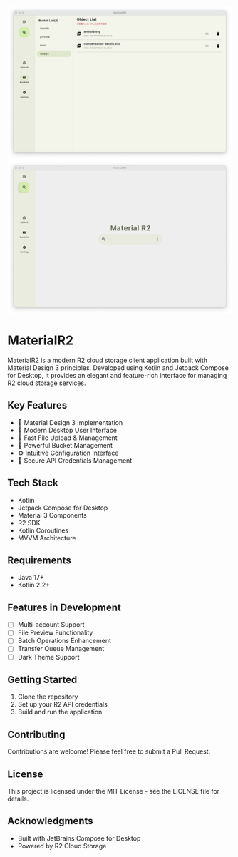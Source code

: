 ![App Screenshot 1](doc/screenshot_2.png)
![App Screenshot 2](doc/screenshot_1.png)

# MaterialR2

MaterialR2 is a modern R2 cloud storage client application built with Material Design 3 principles. Developed using
Kotlin and Jetpack Compose for Desktop, it provides an elegant and feature-rich interface for managing R2 cloud storage
services.

## Key Features

- 🎨 Material Design 3 Implementation
- 📱 Modern Desktop User Interface
- 🚀 Fast File Upload & Management
- 📂 Powerful Bucket Management
- ⚙️ Intuitive Configuration Interface
- 🔐 Secure API Credentials Management

## Tech Stack

- Kotlin
- Jetpack Compose for Desktop
- Material 3 Components
- R2 SDK
- Kotlin Coroutines
- MVVM Architecture

## Requirements

- Java 17+
- Kotlin 2.2+

## Features in Development

- [ ] Multi-account Support
- [ ] File Preview Functionality
- [ ] Batch Operations Enhancement
- [ ] Transfer Queue Management
- [ ] Dark Theme Support

## Getting Started

1. Clone the repository
2. Set up your R2 API credentials
3. Build and run the application

## Contributing

Contributions are welcome! Please feel free to submit a Pull Request.

## License

This project is licensed under the MIT License - see the LICENSE file for details.

## Acknowledgments

- Built with JetBrains Compose for Desktop
- Powered by R2 Cloud Storage